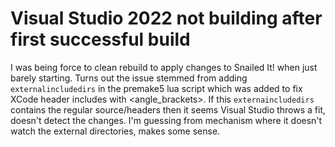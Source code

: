 # Visual Studio 2022 not building after first successful build

I was being force to clean rebuild to apply changes to Snailed It! when just barely starting. Turns out the issue stemmed from adding `externalincludedirs` in the premake5 lua script which was added to fix XCode header includes with <angle_brackets>. If this `externaincludedirs` contains the regular source/headers then it seems Visual Studio throws a fit, doesn't detect the changes. I'm guessing from mechanism where it doesn't watch the external directories, makes some sense.
